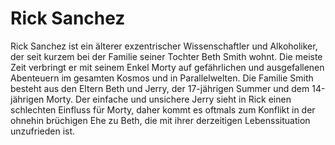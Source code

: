 # Rick Sanchez

Rick Sanchez ist ein älterer exzentrischer Wissenschaftler und Alkoholiker, der seit kurzem bei der Familie seiner Tochter Beth Smith wohnt. Die meiste Zeit verbringt er mit seinem Enkel Morty auf gefährlichen und ausgefallenen Abenteuern im gesamten Kosmos und in Parallelwelten. Die Familie Smith besteht aus den Eltern Beth und Jerry, der 17-jährigen Summer und dem 14-jährigen Morty. Der einfache und unsichere Jerry sieht in Rick einen schlechten Einfluss für Morty, daher kommt es oftmals zum Konflikt in der ohnehin brüchigen Ehe zu Beth, die mit ihrer derzeitigen Lebenssituation unzufrieden ist. 